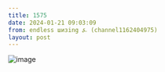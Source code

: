 ```yaml
---
title: 1575
date: 2024-01-21 09:03:09
from: endless шизing ⍼ (channel1162404975)
layout: post
---
```


![image](photos/photo_221@21-01-2024_09-03-09.jpg)


